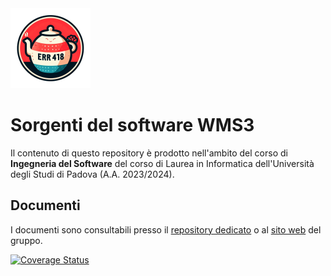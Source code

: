 <img alt="Logo di Error_418" src="https://github.com/Error-418-SWE/Documenti/blob/7778de3e750a90db96204acb8b7942b2876769a8/logo.png" width="128"/>

# Sorgenti del software WMS3

Il contenuto di questo repository è prodotto nell'ambito del corso di **Ingegneria del Software** del corso di Laurea in Informatica dell'Università degli Studi di Padova (A.A. 2023/2024).

## Documenti

I documenti sono consultabili presso il [repository dedicato](https://github.com/Error-418-SWE/Documenti/tree/main) o al [sito web](https://error418swe.netlify.app/) del gruppo.

[![Coverage Status](https://coveralls.io/repos/github/Error-418-SWE/WMS3/badge.svg?branch=dev)](https://coveralls.io/github/Error-418-SWE/WMS3?branch=dev)
